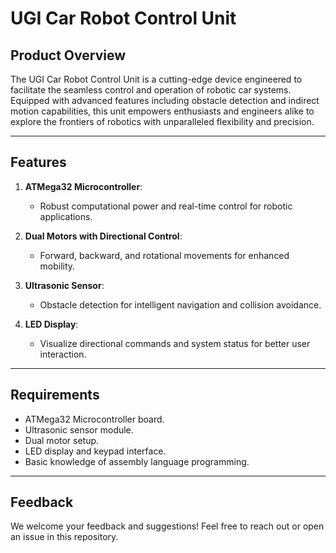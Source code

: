 # UGI Car Robot Control Unit

## Product Overview

The UGI Car Robot Control Unit is a cutting-edge device engineered to facilitate the seamless control and operation of robotic car systems. Equipped with advanced features including obstacle detection and indirect motion capabilities, this unit empowers enthusiasts and engineers alike to explore the frontiers of robotics with unparalleled flexibility and precision.

---

## Features

1. **ATMega32 Microcontroller**:
   - Robust computational power and real-time control for robotic applications.

2. **Dual Motors with Directional Control**:
   - Forward, backward, and rotational movements for enhanced mobility.

3. **Ultrasonic Sensor**:
   - Obstacle detection for intelligent navigation and collision avoidance.

4. **LED Display**:
   - Visualize directional commands and system status for better user interaction.

---

## Requirements

- ATMega32 Microcontroller board.
- Ultrasonic sensor module.
- Dual motor setup.
- LED display and keypad interface.
- Basic knowledge of assembly language programming.

---

## Feedback

We welcome your feedback and suggestions! Feel free to reach out or open an issue in this repository.
